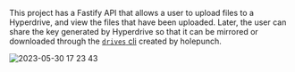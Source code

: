 This project has a Fastify API that allows a user to upload files to a Hyperdrive, and view the files that have been uploaded. Later, the user can share the key generated by Hyperdrive so that it can be mirrored or downloaded through the [`drives` cli](https://github.com/holepunchto/drives) created by holepunch.

![2023-05-30 17 23 43](https://github.com/maumercado/hyperdrive-poc/assets/282004/cf788356-e3b9-4b40-83ca-34f3fc7475fb)
